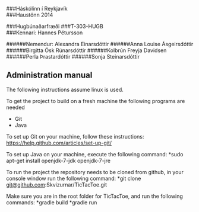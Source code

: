 ###Háskólinn í Reykjavík        	  						        
###Haustönn 2014   

###Hugbúnaðarfræði 
###T-303-HUGB           
###Kennari: Hannes Pétursson

######Nemendur:  Alexandra Einarsdóttir
######Anna Louise Ásgeirsdóttir
######Birgitta Ósk Rúnarsdóttir
######Kolbrún Freyja Davidsen     
######Perla Þrastardóttir
######Sonja Steinarsdóttir

Administration manual
---------------

The following instructions assume linux is used.

To get the project to build on a fresh machine the following programs are needed

  * Git
  * Java

To set up Git on your machine, follow these instructions: https://help.github.com/articles/set-up-git/

To set up Java on your machine, execute the following command:
*sudo apt-get install openjdk-7-jdk openjdk-7-jre

To run the project the repository needs to be cloned from github, in your console window run the following command:
*git clone git@github.com:Skvizurnar/TicTacToe.git

Make sure you are in the root folder for TicTacToe, and run the following commands:
*gradle build
*gradle run

